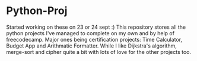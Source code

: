 # Python-Proj
Started working on these on 23 or 24 sept :)
This repository stores all the python projects I've managed to complete on my own and by help of freecodecamp. Major ones being certification projects: Time Calculator, Budget App and Arithmatic Formatter.
While I like Dijkstra's algorithm, merge-sort and cipher quite a bit with lots of love for the other projects too.
